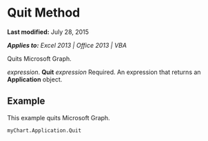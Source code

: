 
# Quit Method

 **Last modified:** July 28, 2015

 _**Applies to:** Excel 2013 | Office 2013 | VBA_

Quits Microsoft Graph.

 _expression_. **Quit**
 _expression_ Required. An expression that returns an **Application** object.

## Example

This example quits Microsoft Graph.


```
myChart.Application.Quit
```

